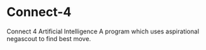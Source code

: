 # Connect-4
Connect 4 Artificial Intelligence
A program which uses aspirational negascout to find best move.
